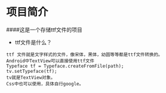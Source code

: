 # 项目简介
####这是一个存储ttf文件的项目
- ttf文件是什么？
```
ttf 文件就是文字样式的文件，像宋体，黑体，幼圆等等都是ttf文件转换的。
Android中TextView可以直接使用ttf文件
Typeface tf = Typeface.createFromFile(path);
tv.setTypeface(tf);
tv就是TextView对象。
Css中也可以使用，具体自行google。
```